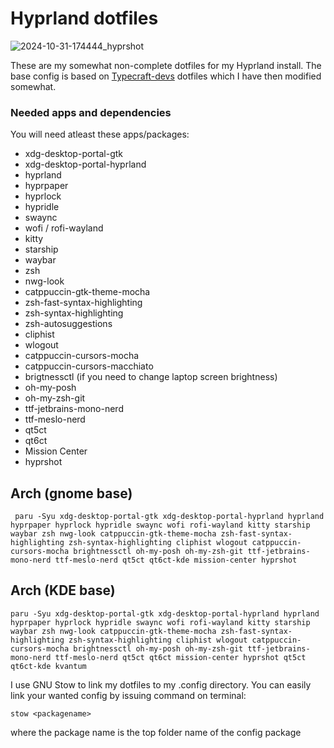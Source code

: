 # Hyprland dotfiles



![2024-10-31-174444_hyprshot](https://github.com/user-attachments/assets/c91015c6-8893-4776-8150-bb4616dc02cc)



These are my somewhat non-complete dotfiles for my Hyprland install. The base config is based on [Typecraft-devs](https://github.com/typecraft-dev/dotfiles) dotfiles
which I have then modified somewhat.


### Needed apps and dependencies

You will need atleast these apps/packages:

- xdg-desktop-portal-gtk
- xdg-desktop-portal-hyprland
- hyprland
- hyprpaper
- hyprlock
- hypridle
- swaync
- wofi / rofi-wayland
- kitty
- starship
- waybar
- zsh
- nwg-look
- catppuccin-gtk-theme-mocha
- zsh-fast-syntax-highlighting
- zsh-syntax-highlighting
- zsh-autosuggestions
- cliphist
- wlogout
- catppuccin-cursors-mocha
- catppuccin-cursors-macchiato
- brigtnessctl (if you need to change laptop screen brightness)
- oh-my-posh
- oh-my-zsh-git
- ttf-jetbrains-mono-nerd
- ttf-meslo-nerd
- qt5ct
- qt6ct
- Mission Center
- hyprshot

## Arch (gnome base)
``` paru -Syu xdg-desktop-portal-gtk xdg-desktop-portal-hyprland hyprland hyprpaper hyprlock hypridle swaync wofi rofi-wayland kitty starship waybar zsh nwg-look catppuccin-gtk-theme-mocha zsh-fast-syntax-highlighting zsh-syntax-highlighting cliphist wlogout catppuccin-cursors-mocha brightnessctl oh-my-posh oh-my-zsh-git ttf-jetbrains-mono-nerd ttf-meslo-nerd qt5ct qt6ct-kde mission-center hyprshot```

## Arch (KDE  base)

``` paru -Syu xdg-desktop-portal-gtk xdg-desktop-portal-hyprland hyprland hyprpaper hyprlock hypridle swaync wofi rofi-wayland kitty starship waybar zsh nwg-look catppuccin-gtk-theme-mocha zsh-fast-syntax-highlighting zsh-syntax-highlighting cliphist wlogout catppuccin-cursors-mocha brightnessctl oh-my-posh oh-my-zsh-git ttf-jetbrains-mono-nerd ttf-meslo-nerd qt5ct qt6ct mission-center hyprshot qt5ct qt6ct-kde kvantum ```

I use GNU Stow to link my dotfiles to my .config directory. You can easily link your wanted config by issuing command on terminal:

`stow <packagename>`

where the package name is the top folder name of the config package
